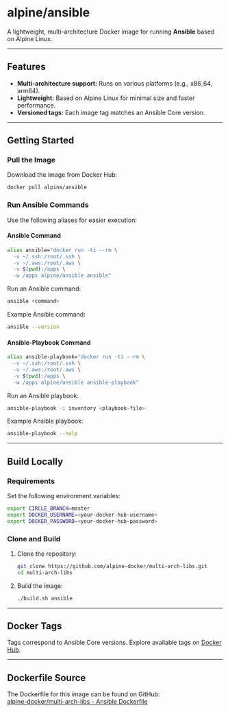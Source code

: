 # **alpine/ansible**

A lightweight, multi-architecture Docker image for running **Ansible** based on Alpine Linux.

---

## **Features**

- **Multi-architecture support:** Runs on various platforms (e.g., x86_64, arm64).
- **Lightweight:** Based on Alpine Linux for minimal size and faster performance.
- **Versioned tags:** Each image tag matches an Ansible Core version.

---

## **Getting Started**

### **Pull the Image**
Download the image from Docker Hub:
```bash
docker pull alpine/ansible
```

### **Run Ansible Commands**
Use the following aliases for easier execution:

#### **Ansible Command**
```bash
alias ansible="docker run -ti --rm \
  -v ~/.ssh:/root/.ssh \
  -v ~/.aws:/root/.aws \
  -v $(pwd):/apps \
  -w /apps alpine/ansible ansible"
```
Run an Ansible command:
```bash
ansible <command>
```
Example Ansible command:
```bash
ansible --version
```

#### **Ansible-Playbook Command**
```bash
alias ansible-playbook="docker run -ti --rm \
  -v ~/.ssh:/root/.ssh \
  -v ~/.aws:/root/.aws \
  -v $(pwd):/apps \
  -w /apps alpine/ansible ansible-playbook"
```
Run an Ansible playbook:
```bash
ansible-playbook -i inventory <playbook-file>
```
Example Ansible playbook:
```bash
ansible-playbook --help
```
---

## **Build Locally**

### **Requirements**
Set the following environment variables:
```bash
export CIRCLE_BRANCH=master
export DOCKER_USERNAME=<your-docker-hub-username>
export DOCKER_PASSWORD=<your-docker-hub-password>
```

### **Clone and Build**
1. Clone the repository:
   ```bash
   git clone https://github.com/alpine-docker/multi-arch-libs.git
   cd multi-arch-libs
   ```
2. Build the image:
   ```bash
   ./build.sh ansible
   ```

---

## **Docker Tags**
Tags correspond to Ansible Core versions. Explore available tags on [Docker Hub](https://hub.docker.com/repository/docker/alpine/ansible/tags).

---

## **Dockerfile Source**
The Dockerfile for this image can be found on GitHub:  
[alpine-docker/multi-arch-libs - Ansible Dockerfile](https://github.com/alpine-docker/multi-arch-libs/blob/master/ansible/Dockerfile)
